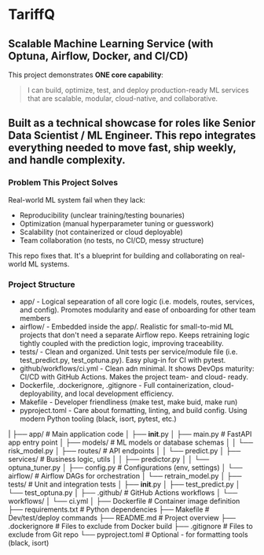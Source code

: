 # TariffQ

## Scalable Machine Learning Service (with Optuna, Airflow, Docker, and CI/CD)

This project demonstrates **ONE core capability**:
> I can build, optimize, test, and deploy production-ready ML services that are scalable, modular, cloud-native, and collaborative.

Built as a technical showcase for roles like **Senior Data Scientist / ML Engineer**. This repo integrates everything needed to move fast, ship weekly, and handle complexity.
---

### Problem This Project Solves
Real-world ML system fail when they lack:
- Reproducibility (unclear training/testing bounaries)
- Optimization (manual hyperparameter tuning or guesswork)
- Scalability (not containerized or cloud deployable)
- Team collaboration (no tests, no CI/CD, messy structure)

This repo fixes that. It's a blueprint for building and collaborating on real-world ML systems.

### Project Structure
- app/ - Logical sepearation of all core logic (i.e. models, routes, services, and config). Promotes modularity and ease of onboarding for other team members
- airflow/ - Embedded inside the app/. Realistic for small-to-mid ML projects that don't need a separate Airflow repo. Keeps retraining logic tightly coupled with the prediction logic, improving traceability.
- tests/ - Clean and organized. Unit tests per service/module file (i.e. test_predict.py, test_optuna.py). Easy plug-in for CI with pytest.
- github/workflows/ci.yml - Clean adn minimal. It shows DevOps maturity: CI/CD with GitHub Actions. Makes the project team- and cloud- ready.
- Dockerfile, .dockerignore, .gitignore - Full containerization, cloud-deployability, and local development efficiency.
- Makefile - Developer friendliness (make test, make buid, make run)
- pyproject.toml - Care about formatting, linting, and build config. Using modern Python tooling (black, isort, pytest, etc.) 


|
├── app/                         # Main application code
│   ├── __init__.py
│   ├── main.py                  # FastAPI app entry point
│   ├── models/                  # ML models or database schemas
│   │   └── risk_model.py
│   ├── routes/                  # API endpoints
│   │   └── predict.py
│   ├── services/                # Business logic, utils
│   │   ├── predictor.py
│   │   └── optuna_tuner.py
│   ├── config.py                # Configurations (env, settings)
│   └── airflow/                # Airflow DAGs for orchestration
│       └── retrain_model.py
│
├── tests/                       # Unit and integration tests
│   ├── __init__.py
│   ├── test_predict.py
│   └── test_optuna.py
│
├── .github/                     # GitHub Actions workflows
│   └── workflows/
│       └── ci.yml
│
├── Dockerfile                   # Container image definition
├── requirements.txt             # Python dependencies
├── Makefile                     # Dev/test/deploy commands
├── README.md                    # Project overview
├── .dockerignore                # Files to exclude from Docker build
├── .gitignore                   # Files to exclude from Git repo
└── pyproject.toml               # Optional - for formatting tools (black, isort)
